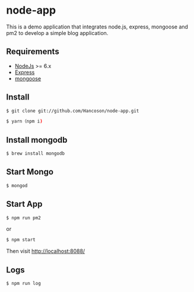 # node-app

This is a demo application that integrates node.js, express, mongoose and pm2 to develop a simple blog application.

## Requirements

* [NodeJs](http://nodejs.org) >= 6.x 
* [Express](http://expressjs.com)
* [mongoose](http://mongoosejs.com)

## Install

```sh
$ git clone git://github.com/Hancoson/node-app.git

$ yarn（npm i)
```

## Install mongodb
```sh
$ brew install mongodb
```

## Start Mongo

```sh
$ mongod
```


## Start App

```sh
$ npm run pm2
```
or
```sh
$ npm start
```
Then visit [http://localhost:8088/](http://localhost:8088/)

## Logs

```sh
$ npm run log
```
